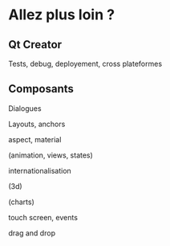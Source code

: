 
# Allez plus loin ?

## Qt Creator

Tests, debug, deployement, cross plateformes

## Composants
 
Dialogues

Layouts, anchors

aspect, material

(animation, views, states)

internationalisation

(3d)

(charts)

touch screen, events

drag and drop

